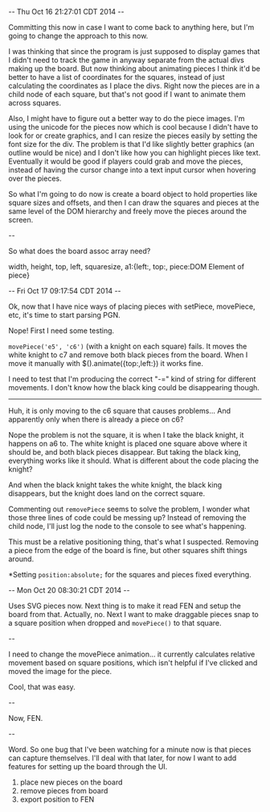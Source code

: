 -- Thu Oct 16 21:27:01 CDT 2014 --

Committing this now in case I want to come back to anything here, but I'm going to change the approach to this now. 

I was thinking that since the program is just supposed to display games that I didn't need to track the game in anyway separate from the actual divs making up the board. But now thinking about animating pieces I think it'd be better to have a list of coordinates for the squares, instead of just calculating the coordinates as I place the divs. Right now the pieces are in a child node of each square, but that's not good if I want to animate them across squares.

Also, I might have to figure out a better way to do the piece images. I'm using the unicode for the pieces now which is cool because I didn't have to look for or create graphics, and I can resize the pieces easily by setting the font size for the div. The problem is that I'd like slightly better graphics (an outline would be nice) and I don't like how you can highlight pieces like text. Eventually it would be good if players could grab and move the pieces, instead of having the cursor change into a text input cursor when hovering over the pieces. 

So what I'm going to do now is create a board object to hold properties like square sizes and offsets, and then I can draw the squares and pieces at the same level of the DOM hierarchy and freely move the pieces around the screen.

--

So what does the board assoc array need?

width, height, top, left, squaresize, 
a1:{left:, top:, piece:DOM Element of piece}

-- Fri Oct 17 09:17:54 CDT 2014 --

Ok, now that I have nice ways of placing pieces with setPiece, movePiece, etc, it's time to start parsing PGN.

Nope! First I need some testing.

`movePiece('e5', 'c6')` (with a knight on each square) fails. It moves the white knight to c7 and remove both black pieces from the board. When I move it manually with $().animate({top:,left:}) it works fine.

I need to test that I'm producing the correct "-=" kind of string for different movements. I don't know how the black king could be disappearing though.

-----

Huh, it is only moving to the c6 square that causes problems... And apparently only when there is already a piece on c6?

Nope the problem is not the square, it is when I take the black knight, it happens on a6 to. The white knight is placed one square above where it should be, and both black pieces disappear. But taking the black king, everything works like it should. What is different about the code placing the knight?

And when the black knight takes the white knight, the black king disappears, but the knight does land on the correct square.

Commenting out `removePiece` seems to solve the problem, I wonder what those three lines of code could be messing up? Instead of removing the child node, I'll just log the node to the console to see what's happening.

This must be a relative positioning thing, that's what I suspected. Removing a piece from the edge of the board is fine, but other squares shift things around.

*Setting `position:absolute;` for the squares and pieces fixed everything.


-- Mon Oct 20 08:30:21 CDT 2014 --

Uses SVG pieces now. Next thing is to make it read FEN and setup the board from that. Actually, no. Next I want to make draggable pieces snap to a square position when dropped and `movePiece()` to that square.

--

I need to change the movePiece animation... it currently calculates relative movement based on square positions, which isn't helpful if I've clicked and moved the image for the piece.

Cool, that was easy.

--

Now, FEN.

--

Word. So one bug that I've been watching for a minute now is that pieces can capture themselves. I'll deal with that later, for now I want to add features for setting up the board through the UI.

1. place new pieces on the board
2. remove pieces from board
3. export position to FEN
